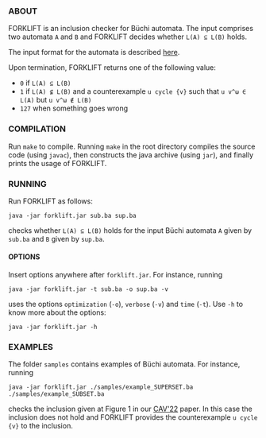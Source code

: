 ### ABOUT ###

FORKLIFT is an inclusion checker for Büchi automata.
The input comprises two automata `A` and `B` and FORKLIFT decides whether `L(A) ⊆ L(B)` holds.

The input format for the automata is described [here](https://github.com/parof/bait#the-ba-format).

Upon termination, FORKLIFT returns one of the following value:
    
- `0` if `L(A) ⊆ L(B)`
- `1` if `L(A) ⊈ L(B)` and a counterexample `u cycle {v}` such that `u v^ω ∈ L(A)` but `u v^ω ∉ L(B)`
- `127` when something goes wrong


### COMPILATION ###

Run `make` to compile.
Running `make` in the root directory compiles the source code (using `javac`), then constructs the java archive (using `jar`), and finally prints the usage of FORKLIFT.


### RUNNING ###

Run FORKLIFT as follows:
```    
java -jar forklift.jar sub.ba sup.ba
```
checks whether `L(A) ⊆ L(B)` holds for the input Büchi automata `A` given by  `sub.ba` and `B` given by `sup.ba`.

#### OPTIONS #### 
Insert options anywhere after `forklift.jar`.
For instance, running
```
java -jar forklift.jar -t sub.ba -o sup.ba -v
```
uses the options `optimization` (`-o`), `verbose` (`-v`) and `time` (`-t`).
Use `-h` to know more about the options:
```
java -jar forklift.jar -h
```

### EXAMPLES ###
The folder `samples` contains examples of Büchi automata. 
For instance, running
```
java -jar forklift.jar ./samples/example_SUPERSET.ba ./samples/example_SUBSET.ba
```
checks the inclusion given at Figure 1 in our [CAV'22](https://arxiv.org/abs/2207.13549) paper.
In this case the inclusion does not hold and FORKLIFT provides the counterexample `u cycle {v}` to the inclusion.
